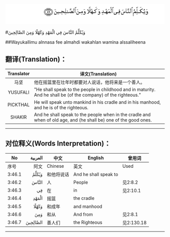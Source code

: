 ![003:046](images/003_046.gif)

#وَيُكَلِّمُ النَّاسَ فِي الْمَهْدِ وَكَهْلًا وَمِنَ الصَّالِحِينَ 

##Wayukallimu alnnasa fee almahdi wakahlan wamina alssaliheena 

## 翻译(Translation)：

| Translator | 译文(Translation)                                            |
| :--------: | ------------------------------------------------------------ |
|    马坚    | 他在摇篮里在壮年时都要对人说话，他将来是一个善人。           |
|  YUSUFALI  | "He shall speak to the people in childhood and in maturity. And he shall be (of the company) of the righteous." |
|  PICKTHAL  | He will speak unto mankind in his cradle and in his manhood, and he is of the righteous. |
|   SHAKIR   | And he shall speak to the people when in the cradle and when of old age, and (he shall be) one of the good ones. |

---

## 对位释义(Words Interpretation)：

| No   | العربية | 中文    | English | 曾用词 |
| ---- | ------: | ------- | ------- | ------ |
| 序号 |    阿文 | Chinese | 英文    | Used   |
| 3:46.1 | وَيُكَلِّمُ    | 和他将说话 | And he shall speak to |            |
| 3:46.2 | النَّاسَ    | 人         | People                | 见2:8.2    |
| 3:46.3 | فِي       | 在         | in                    | 见2:10.1   |
| 3:46.4 | الْمَهْدِ    | 摇篮       | the cradle            |            |
| 3:46.5 | وَكَهْلًا    | 和成年     | and manhood           |            |
| 3:46.6 | وَمِنَ      | 和从       | And from              | 见2:8.1    |
| 3:46.7 | الصَّالِحِينَ | 善人们     | the Righteous         | 见2:130.18 |

---
